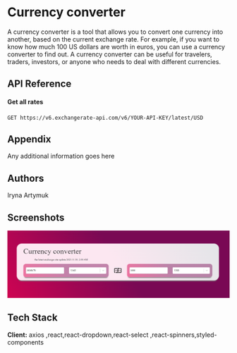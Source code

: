
# Currency converter 
A currency converter is a tool that allows you to convert one currency into another, based on the current exchange rate. For example, if you want to know how much 100 US dollars are worth in euros, you can use a currency converter to find out. A currency converter can be useful for travelers, traders, investors, or anyone who needs to deal with different currencies.




## API Reference

#### Get all rates

```http
GET https://v6.exchangerate-api.com/v6/YOUR-API-KEY/latest/USD
```



## Appendix

Any additional information goes here


## Authors
Iryna Artymuk


## Screenshots
![Screenshots](currency.png)


## Tech Stack
**Client:** axios
,react,react-dropdown,react-select
,react-spinners,styled-components



